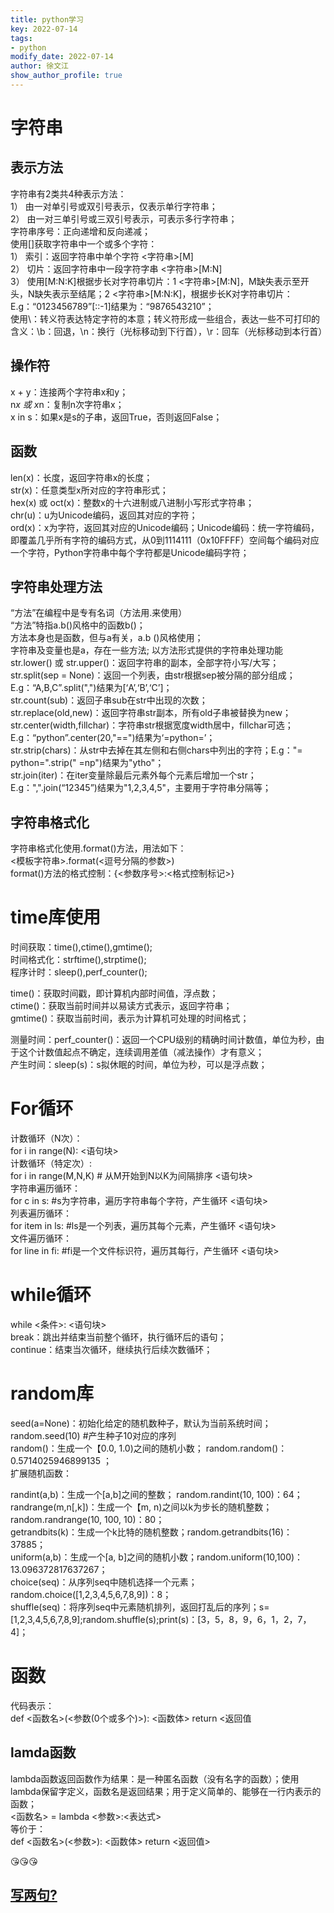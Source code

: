 ```yaml
---
title: python学习
key: 2022-07-14
tags: 
- python
modify_date: 2022-07-14
author: 徐文江
show_author_profile: true
---
```


# 字符串  
<!--more-->     

## 表示方法  
字符串有2类共4种表示方法：  
1） 由一对单引号或双引号表示，仅表示单行字符串；  
2） 由一对三单引号或三双引号表示，可表示多行字符串；  
字符串序号：正向递增和反向递减；  
使用[]获取字符串中一个或多个字符：  
1） 索引：返回字符串中单个字符 <字符串>[M]  
2） 切片：返回字符串中一段字符字串 <字符串>[M:N]  
3） 使用[M:N:K]根据步长对字符串切片：1 <字符串>[M:N]，M缺失表示至开头，N缺失表示至结尾；2 <字符串>[M:N:K]，根据步长K对字符串切片：E.g：“0123456789”[::-1]结果为：“9876543210”；  
使用\：转义符表达特定字符的本意；转义符形成一些组合，表达一些不可打印的含义：\b：回退，\n：换行（光标移动到下行首），\r：回车（光标移动到本行首）  

## 操作符  
x + y：连接两个字符串x和y；  
n*x 或 x*n：复制n次字符串x；  
x in s：如果x是s的子串，返回True，否则返回False；  

## 函数  
len(x)：长度，返回字符串x的长度；  
str(x)：任意类型x所对应的字符串形式；  
hex(x) 或 oct(x)：整数x的十六进制或八进制小写形式字符串；  
chr(u)：u为Unicode编码，返回其对应的字符；  
ord(x)：x为字符，返回其对应的Unicode编码；Unicode编码：统一字符编码，即覆盖几乎所有字符的编码方式，从0到1114111（0x10FFFF）空间每个编码对应一个字符，Python字符串中每个字符都是Unicode编码字符；   


## 字符串处理方法   
“方法”在编程中是专有名词（方法用.来使用）   
“方法”特指a.b()风格中的函数b()；  
方法本身也是函数，但与a有关，a.b ()风格使用；  
字符串及变量也是a，存在一些方法; 
以方法形式提供的字符串处理功能  
str.lower() 或 str.upper()：返回字符串的副本，全部字符小写/大写；  
str.split(sep = None)：返回一个列表，由str根据sep被分隔的部分组成；E.g：“A,B,C”.split(",")结果为[‘A’,‘B’,‘C’]；  
str.count(sub)：返回子串sub在str中出现的次数；  
str.replace(old,new)：返回字符串str副本，所有old子串被替换为new；  
str.center(width,fillchar)：字符串str根据宽度width居中，fillchar可选；E.g：“python”.center(20,"==")结果为‘=python=’；  
str.strip(chars)：从str中去掉在其左侧和右侧chars中列出的字符；E.g："= python=".strip(" =np")结果为"ytho"；  
str.join(iter)：在iter变量除最后元素外每个元素后增加一个str；E.g：",".join(“12345”)结果为"1,2,3,4,5"，主要用于字符串分隔等；  
 
## 字符串格式化   
字符串格式化使用.format()方法，用法如下：  
<模板字符串>.format(<逗号分隔的参数>)   
format()方法的格式控制：{<参数序号>:<格式控制标记>}   


# time库使用   
时间获取：time(),ctime(),gmtime();  
时间格式化：strftime(),strptime();  
程序计时：sleep(),perf_counter();  


time()：获取时间戳，即计算机内部时间值，浮点数；  
ctime()：获取当前时间并以易读方式表示，返回字符串；  
gmtime()：获取当前时间，表示为计算机可处理的时间格式；  


测量时间：perf_counter()：返回一个CPU级别的精确时间计数值，单位为秒，由于这个计数值起点不确定，连续调用差值（减法操作）才有意义；  
产生时间：sleep(s)：s拟休眠的时间，单位为秒，可以是浮点数；   
  

# For循环  
计数循环（N次）：  
for i in range(N): <语句块>  
计数循环（特定次）:  
for i in range(M,N,K) # 从M开始到N以K为间隔排序 <语句块>   
字符串遍历循环：  
for c in s: #s为字符串，遍历字符串每个字符，产生循环 <语句块>  
列表遍历循环：  
for item in ls: #ls是一个列表，遍历其每个元素，产生循环 <语句块>  
文件遍历循环：  
for line in fi: #fi是一个文件标识符，遍历其每行，产生循环 <语句块>  


# while循环   
while <条件>: <语句块>   
break：跳出并结束当前整个循环，执行循环后的语句；  
continue：结束当次循环，继续执行后续次数循环；  
  
# random库   
seed(a=None)：初始化给定的随机数种子，默认为当前系统时间；random.seed(10) #产生种子10对应的序列  
random()：生成一个【0.0, 1.0)之间的随机小数； random.random()：0.5714025946899135 ；  
扩展随机函数：  


randint(a,b)：生成一个[a,b]之间的整数； random.randint(10, 100)：64；  
randrange(m,n[,k])：生成一个【m, n)之间以k为步长的随机整数；random.randrange(10, 100, 10)：80；  
getrandbits(k)：生成一个k比特的随机整数；random.getrandbits(16)：37885；  
uniform(a,b)：生成一个[a, b]之间的随机小数；random.uniform(10,100)：13.096372817637267；  
choice(seq)：从序列seq中随机选择一个元素；random.choice([1,2,3,4,5,6,7,8,9])：8；  
shuffle(seq)：将序列seq中元素随机排列，返回打乱后的序列；s=[1,2,3,4,5,6,7,8,9];random.shuffle(s);print(s)：[3，5，8，9，6，1，2，7，4]；  


# 函数
代码表示：  
def <函数名>(<参数(0个或多个)>): <函数体> return <返回值   
## lamda函数   
lambda函数返回函数作为结果：是一种匿名函数（没有名字的函数）；使用lambda保留字定义，函数名是返回结果；用于定义简单的、能够在一行内表示的函数；  
<函数名> = lambda <参数>:<表达式>  
等价于：  
def <函数名>(<参数>): <函数体> return <返回值>  
  
  

😘😘😘

## [写两句?](https://github.com/HEA1OR/HEA1OR.github.io/tree/master/_posts)
